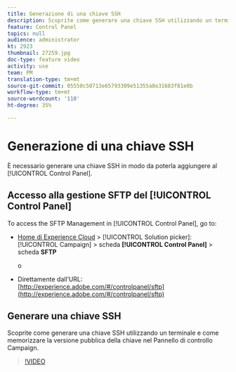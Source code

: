 ```yaml
---
title: Generazione di una chiave SSH
description: Scoprite come generare una chiave SSH utilizzando un terminale e come memorizzare la versione pubblica della chiave nel Pannello di controllo Campaign.
feature: Control Panel
topics: null
audience: administrator
kt: 2923
thumbnail: 27259.jpg
doc-type: feature video
activity: use
team: PM
translation-type: tm+mt
source-git-commit: 05550c50713e65793309e51355a8e31683f81e0b
workflow-type: tm+mt
source-wordcount: '110'
ht-degree: 35%

---
```



# Generazione di una chiave SSH

È necessario generare una chiave SSH in modo da poterla aggiungere al [!UICONTROL Control Panel].

## Accesso alla gestione SFTP del [!UICONTROL Control Panel]

To access the SFTP Management in [!UICONTROL Control Panel], go to:

* [Home di Experience Cloud](https://experience.adobe.com/#/home) > [!UICONTROL Solution picker]: [!UICONTROL Campaign] > scheda **[!UICONTROL Control Panel]** > scheda **SFTP**

   o
* Direttamente dall’URL: [http://experience.adobe.com/#/controlpanel/sftp](http://experience.adobe.com/#/controlpanel/sftp)

## Generare una chiave SSH

Scoprite come generare una chiave SSH utilizzando un terminale e come memorizzare la versione pubblica della chiave nel Pannello di controllo Campaign.

>[!VIDEO](https://video.tv.adobe.com/v/27259?quality=12)
